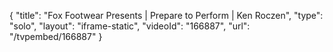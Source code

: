 {
    "title": "Fox Footwear Presents | Prepare to Perform | Ken Roczen",
    "type": "solo",
    "layout": "iframe-static",
    "videoId": "166887",
    "url": "\/tvpembed\/166887"
}